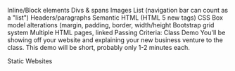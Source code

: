 Inline/Block elements
Divs & spans
Images
List (navigation bar can count as a "list")
Headers/paragraphs
Semantic HTML (HTML 5 new tags)
CSS Box model alterations (margin, padding, border, width/height
Bootstrap grid system
Multiple HTML pages, linked
Passing Criteria: Class Demo
You'll be showing off your website and explaining your new business venture to the class. This demo will be short, probably only 1-2 minutes each.


Static Websites